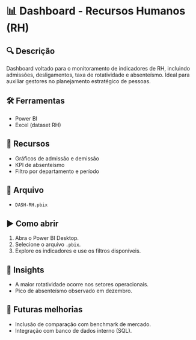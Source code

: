 # 📊 Dashboard - Recursos Humanos (RH)

## 🔍 Descrição
Dashboard voltado para o monitoramento de indicadores de RH, incluindo admissões, desligamentos, taxa de rotatividade e absenteísmo. Ideal para auxiliar gestores no planejamento estratégico de pessoas.

## 🛠️ Ferramentas
- Power BI
- Excel (dataset RH)

## 🎯 Recursos
- Gráficos de admissão e demissão
- KPI de absenteísmo
- Filtro por departamento e período

## 📁 Arquivo
- `DASH-RH.pbix`

## ▶️ Como abrir
1. Abra o Power BI Desktop.
2. Selecione o arquivo `.pbix`.
3. Explore os indicadores e use os filtros disponíveis.

## 📌 Insights
- A maior rotatividade ocorre nos setores operacionais.
- Pico de absenteísmo observado em dezembro.

## 🚀 Futuras melhorias
- Inclusão de comparação com benchmark de mercado.
- Integração com banco de dados interno (SQL).
